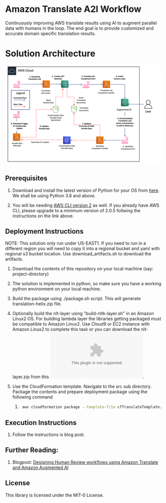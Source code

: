 # Amazon Translate A2I Workflow

Continuously improving AWS translate results using AI to augment parallel data with humans in the loop. The end goal is
to provide customized and accurate domain specific translation results.

# Solution Architecture

![Solution Architecture](images/solution_architecture.png)


## Prerequisites

1. Download and install the latest version of Python for your OS from [here](https://www.python.org/downloads/). We shall be using Python 3.8 and above.

2. You will be needing [AWS CLI version 2](https://docs.aws.amazon.com/cli/latest/userguide/cli-chap-install.html) as well. If you already have AWS CLI, please upgrade to a minimum version of 2.0.5 follwing the instructions on the link above.


## Deployment Instructions
NOTE: This solution only run under US-EAST1. If you need to run in a different region you will need to copy it into a regional bucket and yaml with regional s3 bucket location. Use download_artifacts.sh to download the artifacts.

1. Download the contents of this repository on your local machine (say: project-directory)

2. The solution is implemented in python, so make sure you have a working python environment on your local machine.

3. Build the package using ./package.sh script. This will generate translation-helix.zip file.

4. Optionally build the nlt-layer using "build-nltk-layer.sh" in an Amazon Linux2 OS. For building lambda layer the libraries getting packaged must be compatible to Amazon Linux2. Use Cloud9 or EC2 instance with Amazon Linux2 to complete this task or you can download the nlt-layer.zip from this ![location](https://aws-ml-blog.s3.amazonaws.com/artifacts/amazon-translate-a2i-workflow/nltk-layer.zip).

5. Use the CloudFormation template. Navigate to the src sub directory. Package the contents and prepare deployment package using the following command
    1. ```bash
        aws cloudformation package --template-file cfTranslateTemplate.yaml --output-template-file translate-a2i-setup-output.yaml --s3-bucket <<your-bucket>> --region us-east-1
        ```

## Execution Instructions

1. Follow the instructions is blog post.


## Further Reading:
1. Blogpost: [Designing Human Review workflows using Amazon Translate and Amazon Augmented AI ](http://aws.amazon.com/)

## License

This library is licensed under the MIT-0 License.
